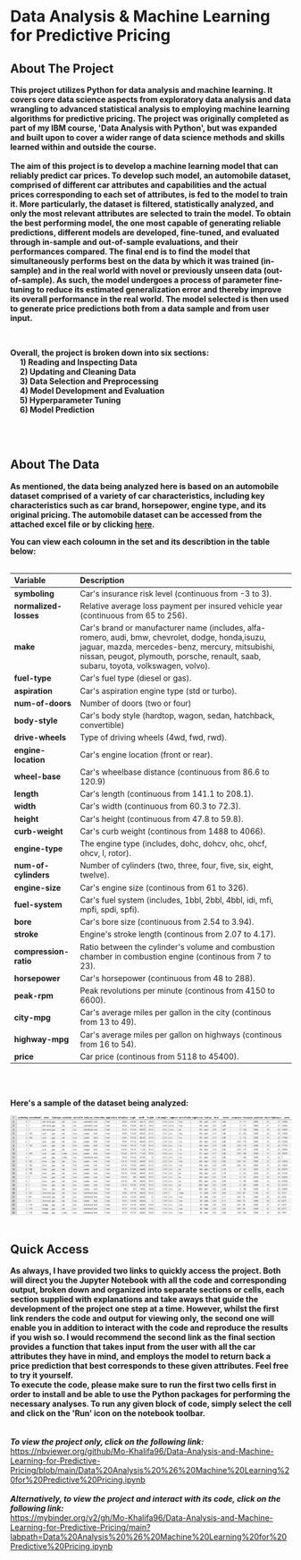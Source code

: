 # Data Analysis & Machine Learning for Predictive Pricing 

## About The Project 
**This project utilizes Python for data analysis and machine learning. It covers core data science aspects from exploratory data analysis and data 
wrangling to advanced statistical analysis to employing machine learning algorithms for predictive pricing. The project was originally completed as 
part of my IBM course, 'Data Analysis with Python', but was expanded and built upon to cover a wider range of data science methods and skills learned 
within and outside the course.**
<br>
<br>
**The aim of this project is to develop a machine learning model that can reliably predict car prices. To develop such model, an automobile dataset, comprised of
different car attributes and capabilities and the actual prices corresponding to each set of attributes, is fed to the model to train it. More particularly, the 
dataset is filtered, statistically analyzed, and only the most relevant attributes are selected to train the model. To obtain the best performing model, the one
most capable of generating reliable predictions, different models are developed, fine-tuned, and evaluated through in-sample and out-of-sample evaluations, and 
their performances compared. The final end is to find the model that simultaneously performs best on the data by which it was trained (in-sample) and in the real 
world with novel or previously unseen data (out-of-sample). As such, the model undergoes a process of parameter fine-tuning to reduce its estimated generalization 
error and thereby improve its overall performance in the real world. The model selected is then used to generate price predictions both from a data sample and from 
user input.** <br>

<br>

**Overall, the project is broken down into six sections: <br>
&emsp; 1) Reading and Inspecting Data <br>
&emsp; 2) Updating and Cleaning Data <br>
&emsp; 3) Data Selection and Preprocessing <br>
&emsp; 4) Model Development and Evaluation <br>
&emsp; 5) Hyperparameter Tuning <br>
&emsp; 6) Model Prediction** <br>

<br>
<br>

## About The Data 
**As mentioned, the data being analyzed here is based on an automobile dataset comprised of a variety of car characteristics, including key characteristics such as car brand, 
horsepower, engine type, and its original pricing. The automobile dataset can be accessed from the attached excel file or by clicking [here](https://archive.ics.uci.edu/ml/machine-learning-databases/autos/imports-85.data).**
<br>

**You can view each coloumn in the set and its describtion in the table below:** <br>
<br>

| **Variable**          | **Description**                                                                                  |
| :-----------------    | :------------------------------------------------------------------------------------------------|
| **symboling**         | Car's insurance risk level (continuous from -3 to 3).                                            |
| **normalized-losses** | Relative average loss payment per insured vehicle year (continuous from 65 to 256).              |
| **make**              | Car's brand or manufacturer name (includes, alfa-romero, audi, bmw, chevrolet, dodge, honda,isuzu, jaguar, mazda, mercedes-benz, mercury, mitsubishi, nissan, peugot, plymouth, porsche, renault, saab, subaru, toyota, volkswagen, volvo).|
| **fuel-type**         | Car's fuel type (diesel or gas).                                                                 |
| **aspiration**        | Car's aspiration engine type (std or turbo).                                                     |
| **num-of-doors**      | Number of doors (two or four)                                                                    |
| **body-style**        | Car's body style (hardtop, wagon, sedan, hatchback, convertible)                                 |
| **drive-wheels**      | Type of driving wheels (4wd, fwd, rwd).                                                          |
| **engine-location**   | Car's engine location (front or rear).                                                           |
| **wheel-base**        | Car's wheelbase distance (continuous from 86.6 to 120.9)                                         |
| **length**            | Car's length (continuous from 141.1 to 208.1).                                                   |
| **width**             | Car's width (continuous from 60.3 to 72.3).                                                      |
| **height**            | Car's height (continuous from 47.8 to 59.8).                                                     |
| **curb-weight**       | Car's curb weight (continous from 1488 to 4066).                                                 |
| **engine-type**       | The engine type (includes, dohc, dohcv, ohc, ohcf, ohcv, l, rotor).                              |
| **num-of-cylinders**  | Number of cylinders (two, three, four, five, six, eight, twelve).                                |
| **engine-size**       | Car's engine size (continous from 61 to 326).                                                    |
| **fuel-system**       | Car's fuel system (includes, 1bbl, 2bbl, 4bbl, idi, mfi, mpfi, spdi, spfi).                      |
| **bore**              | Car's bore size (continuous from 2.54 to 3.94).                                                  |
| **stroke**            | Engine's stroke length (continous from 2.07 to 4.17).                                            |
| **compression-ratio** | Ratio between the cylinder's volume and combustion chamber in combustion engine (continous from 7 to 23).|
| **horsepower**        | Car's horsepower (continuous from 48 to 288).                                                    |
| **peak-rpm**          | Peak revolutions per minute (continous from 4150 to 6600).                                       |
| **city-mpg**          | Car's average miles per gallon in the city (continous from 13 to 49).                            |
| **highway-mpg**       | Car's average miles per gallon on highways (continous from 16 to 54).                            |
| **price**             | Car price (continous from 5118 to 45400).                                                        |

<br>
<br>

**Here's a sample of the dataset being analyzed:**
<br> 

<img src="automobile data screenshot.jpg" alt="https://github.com/Mo-Khalifa96/Data-Analysis-and-Machine-Learning-for-Predictive-Pricing/blob/main/automobile%20data%20screenshot.jpg" width="800"/>

<br>
<br> 

## Quick Access 
**As always, I have provided two links to quickly access the project. Both will direct you the Jupyter Notebook with all the code and corresponding output, broken down and 
organized into separate sections or cells, each section supplied with explanations and take aways that guide the development of the project one step at a time. However, whilst 
the first link renders the code and output for viewing only, the second one will enable you in addition to interact with the code and reproduce the results if you wish so. I would 
recommend the second link as the final section provides a function that takes input from the user with all the car attributes they have in mind, and employs the model to return back 
a price prediction that best corresponds to these given attributes. Feel free to try it yourself.** <br> 
**To execute the code, please make sure to run the first two cells first in order to install and be able to use the Python packages for performing the necessary analyses. To run any 
given block of code, simply select the cell and click on the 'Run' icon on the notebook toolbar.**
<br>
<br>
<br>
***To view the project only, click on the following link:*** <br>
https://nbviewer.org/github/Mo-Khalifa96/Data-Analysis-and-Machine-Learning-for-Predictive-Pricing/blob/main/Data%20Analysis%20%26%20Machine%20Learning%20for%20Predictive%20Pricing.ipynb
<br>
<br>
***Alternatively, to view the project and interact with its code, click on the following link:*** <br>
https://mybinder.org/v2/gh/Mo-Khalifa96/Data-Analysis-and-Machine-Learning-for-Predictive-Pricing/main?labpath=Data%20Analysis%20%26%20Machine%20Learning%20for%20Predictive%20Pricing.ipynb
<br>
<br>

